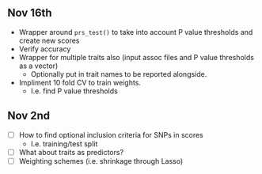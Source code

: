 ## Nov 16th

- Wrapper around `prs_test()` to take into account P value thresholds and create new scores
- Verify accuracy
- Wrapper for multiple traits also (input assoc files and P value thresholds as a vector)
	- Optionally put in trait names to be reported alongside.
- Impliment 10 fold CV to train weights.
	- I.e. find P value thresholds 

## Nov 2nd

- [ ] How to find optional inclusion criteria for SNPs in scores
	- I.e. training/test split 
- [ ] What about traits as predictors?
- [ ] Weighting schemes (i.e. shrinkage through Lasso)
